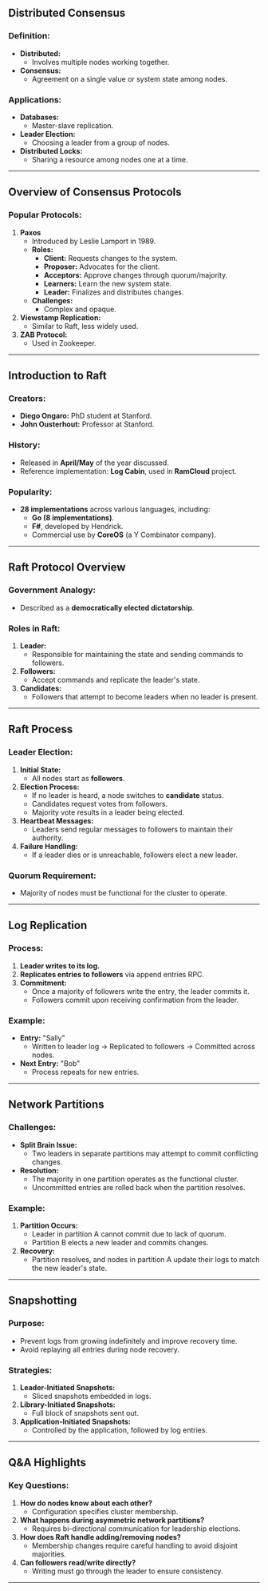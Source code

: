 

## **Distributed Consensus**
### **Definition:**
- **Distributed:**  
  - Involves multiple nodes working together.  
- **Consensus:**  
  - Agreement on a single value or system state among nodes.  

### **Applications:**
- **Databases:**  
  - Master-slave replication.  
- **Leader Election:**  
  - Choosing a leader from a group of nodes.  
- **Distributed Locks:**  
  - Sharing a resource among nodes one at a time.  

---

## **Overview of Consensus Protocols**
### **Popular Protocols:**
1. **Paxos**  
   - Introduced by Leslie Lamport in 1989.  
   - **Roles:**
     - **Client:** Requests changes to the system.  
     - **Proposer:** Advocates for the client.  
     - **Acceptors:** Approve changes through quorum/majority.  
     - **Learners:** Learn the new system state.  
     - **Leader:** Finalizes and distributes changes.  
   - **Challenges:**  
     - Complex and opaque.  
2. **Viewstamp Replication:**  
   - Similar to Raft, less widely used.  
3. **ZAB Protocol:**  
   - Used in Zookeeper.

---

## **Introduction to Raft**
### **Creators:**
- **Diego Ongaro:** PhD student at Stanford.  
- **John Ousterhout:** Professor at Stanford.  

### **History:**
- Released in **April/May** of the year discussed.  
- Reference implementation: **Log Cabin**, used in **RamCloud** project.  

### **Popularity:**
- **28 implementations** across various languages, including:
  - **Go (8 implementations)**.  
  - **F#**, developed by Hendrick.  
  - Commercial use by **CoreOS** (a Y Combinator company).  

---

## **Raft Protocol Overview**
### **Government Analogy:**
- Described as a **democratically elected dictatorship**.  

### **Roles in Raft:**
1. **Leader:**  
   - Responsible for maintaining the state and sending commands to followers.  
2. **Followers:**  
   - Accept commands and replicate the leader's state.  
3. **Candidates:**  
   - Followers that attempt to become leaders when no leader is present.  

---

## **Raft Process**
### **Leader Election:**
1. **Initial State:**  
   - All nodes start as **followers**.  
2. **Election Process:**  
   - If no leader is heard, a node switches to **candidate** status.  
   - Candidates request votes from followers.  
   - Majority vote results in a leader being elected.  
3. **Heartbeat Messages:**  
   - Leaders send regular messages to followers to maintain their authority.  
4. **Failure Handling:**  
   - If a leader dies or is unreachable, followers elect a new leader.  

### **Quorum Requirement:**  
- Majority of nodes must be functional for the cluster to operate.  

---

## **Log Replication**
### **Process:**
1. **Leader writes to its log.**  
2. **Replicates entries to followers** via append entries RPC.  
3. **Commitment:**  
   - Once a majority of followers write the entry, the leader commits it.  
   - Followers commit upon receiving confirmation from the leader.  

### **Example:**
- **Entry:** "Sally"  
  - Written to leader log → Replicated to followers → Committed across nodes.  
- **Next Entry:** "Bob"  
  - Process repeats for new entries.  

---

## **Network Partitions**
### **Challenges:**
- **Split Brain Issue:**  
  - Two leaders in separate partitions may attempt to commit conflicting changes.  
- **Resolution:**  
  - The majority in one partition operates as the functional cluster.  
  - Uncommitted entries are rolled back when the partition resolves.  

### **Example:**
1. **Partition Occurs:**  
   - Leader in partition A cannot commit due to lack of quorum.  
   - Partition B elects a new leader and commits changes.  
2. **Recovery:**  
   - Partition resolves, and nodes in partition A update their logs to match the new leader's state.  

---

## **Snapshotting**
### **Purpose:**
- Prevent logs from growing indefinitely and improve recovery time.  
- Avoid replaying all entries during node recovery.  

### **Strategies:**
1. **Leader-Initiated Snapshots:**  
   - Sliced snapshots embedded in logs.  
2. **Library-Initiated Snapshots:**  
   - Full block of snapshots sent out.  
3. **Application-Initiated Snapshots:**  
   - Controlled by the application, followed by log entries.  

---

## **Q&A Highlights**
### **Key Questions:**
1. **How do nodes know about each other?**  
   - Configuration specifies cluster membership.  
2. **What happens during asymmetric network partitions?**  
   - Requires bi-directional communication for leadership elections.  
3. **How does Raft handle adding/removing nodes?**  
   - Membership changes require careful handling to avoid disjoint majorities.  
4. **Can followers read/write directly?**  
   - Writing must go through the leader to ensure consistency.  

---

